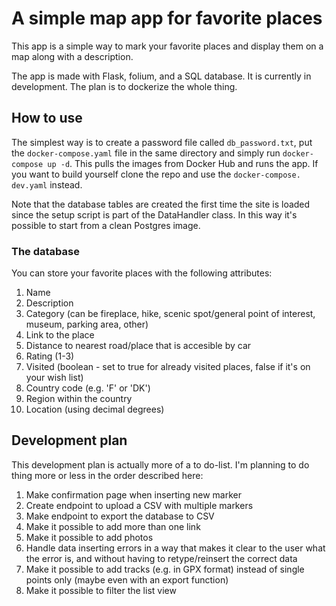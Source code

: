 # A simple map app for favorite places

This app is a simple way to mark your favorite places and display them on a map along with a description. 

The app is made with Flask, folium, and a SQL database. It is currently in development. The plan is to dockerize the whole thing. 

## How to use

The simplest way is to create a password file called `db_password.txt`, put 
the `docker-compose.yaml` file in the same directory and simply run 
`docker-compose up -d`. This pulls the images from Docker Hub and runs the 
app. If you want to build yourself clone the repo and use the `docker-compose.
dev.yaml` instead.

Note that the database tables are created the first time the site is loaded since the setup script is part of the DataHandler class. In this way it's possible to start from a clean Postgres image. 

### The database

You can store your favorite places with the following attributes:

1. Name
2. Description
3. Category (can be fireplace, hike, scenic spot/general point of interest, museum, parking area, other)
4. Link to the place
5. Distance to nearest road/place that is accesible by car
6. Rating (1-3)
7. Visited (boolean - set to true for already visited places, false if it's on your wish list)
8. Country code (e.g. 'F' or 'DK')
9. Region within the country
10. Location (using decimal degrees)

## Development plan

This development plan is actually more of a to do-list. I'm planning to do thing more or less in the order described here:

1. Make confirmation page when inserting new marker
3. Create endpoint to upload a CSV with multiple markers
4. Make endpoint to export the database to CSV
6. Make it possible to add more than one link
6. Make it possible to add photos
5. Handle data inserting errors in a way that makes it clear to the user what the error is, and without having to retype/reinsert the correct data
7. Make it possible to add tracks (e.g. in GPX format) instead of single points only (maybe even with an export function)
8. Make it possible to filter the list view
